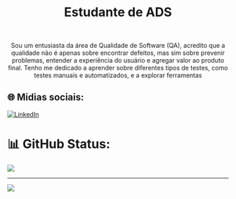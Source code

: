<h1 align="center">
 Estudante de ADS
</h1><br>
<p align="center">
  Sou um entusiasta da área de Qualidade de Software (QA), acredito que a qualidade não é apenas sobre encontrar defeitos, mas sim sobre prevenir problemas, entender a experiência do usuário e agregar valor ao produto final.
 Tenho me dedicado a aprender sobre diferentes tipos de testes, como testes manuais e automatizados, e a explorar ferramentas
</p>



## 🌐 Midias sociais:
 [![LinkedIn](https://img.shields.io/badge/LinkedIn-%230077B5.svg?logo=linkedin&logoColor=white)](https://linkedin.com/in/gerfson-alves-bab324144) 

# 📊 GitHub Status:

![](https://github-readme-stats.vercel.app/api/top-langs/?username=gerfsonalves&theme=dracula&hide_border=false&include_all_commits=false&count_private=false&layout=compact)

---
[![](https://visitcount.itsvg.in/api?id=gerfsonalves&icon=0&color=3)](https://visitcount.itsvg.in)

<!-- Proudly created with GPRM ( https://gprm.itsvg.in ) -->
